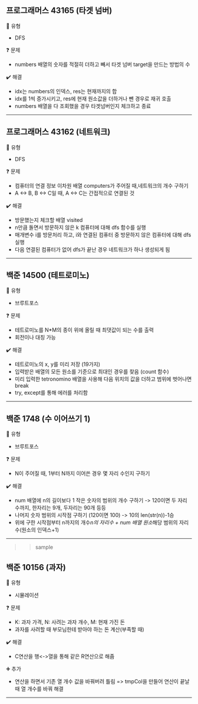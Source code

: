 ## 프로그래머스 43165 (타겟 넘버)
:pushpin: 유형
* DFS

:question: 문제
* numbers 배열의 숫자를 적절히 더하고 빼서 타겟 넘버 target을 만드는 방법의 수

:heavy_check_mark: 해결
* idx는 numbers의 인덱스, res는 현재까지의 합
* idx를 1씩 증가시키고, res에 현재 원소값을 더하거나 뺀 경우로 재귀 호출
* numbers 배열을 다 조회했을 경우 타겟넘버인지 체크하고 종료
  
---

## 프로그래머스 43162 (네트워크)
:pushpin: 유형
* DFS

:question: 문제
* 컴퓨터의 연결 정보 이차원 배열 computers가 주어질 때,네트워크의 개수 구하기
* A <-> B, B <-> C일 때, A <-> C는 간접적으로 연결된 것

:heavy_check_mark: 해결
* 방문했는지 체크할 배열 visited
* n만큼 돌면서 방문하지 않은 k 컴퓨터에 대해 dfs 함수를 실행
* 매개변수 i를 방문처리 하고, i와 연결된 컴퓨터 중 방문하지 않은 컴퓨터에 대해 dfs 실행
* 다음 연결된 컴퓨터가 없어 dfs가 끝난 경우 네트워크가 하나 생성되게 됨
  
---

## 백준 14500 (테트로미노)
:pushpin: 유형
* 브루트포스

:question: 문제
* 테트로미노를 N*M의 종이 위에 올릴 때 최댓값이 되는 수를 출력
* 회전이나 대칭 가능

:heavy_check_mark: 해결
* 테트로미노의 x, y를 미리 저장 (19가지)
* 입력받은 배열의 모든 원소를 기준으로 최대인 경우를 찾음 (count 함수)
* 미리 입력한 tetronomino 배열을 사용해 다음 위치의 값을 더하고 범위에 벗어나면 break
* try, except를 통해 에러를 처리함

---  

## 백준 1748 (수 이어쓰기 1)
:pushpin: 유형
* 브루트포스

:question: 문제
* N이 주어질 때, 1부터 N까지 이어쓴 경우 몇 자리 수인지 구하기

:heavy_check_mark: 해결
* num 배열에 n의 길이보다 1 작은 숫자의 범위의 개수 구하기
  -> 120이면 두 자리 수까지, 한자리는 9개, 두자리는 90개 등등
* 나머지 숫자 범위의 시작점 구하기 (120이면 100)
  -> 10의 len(str(n))-1승
* 위에 구한 시작점부터 n까지의 개수*n의 자리수 + num 배열 원소*해당 범위의 자리수(원소의 인덱스+1)
  
---

>> sample

## 백준 10156 (과자)
:pushpin: 유형
* 시뮬레이션

:question: 문제
* K: 과자 가격, N: 사려는 과자 개수, M: 현재 가진 돈
* 과자를 사려할 때 부모님한테 받아야 하는 돈 계산(부족할 때)

:heavy_check_mark: 해결  
* C연산을 행<->열을 통해 같은 R연산으로 해줌

:heavy_plus_sign: 추가
* 연산을 하면서 기존 열 개수 값을 바꿔버려 틀림
  => tmpCol을 만들어 연산이 끝날 때 열 개수를 바꿔 해결
  
---  